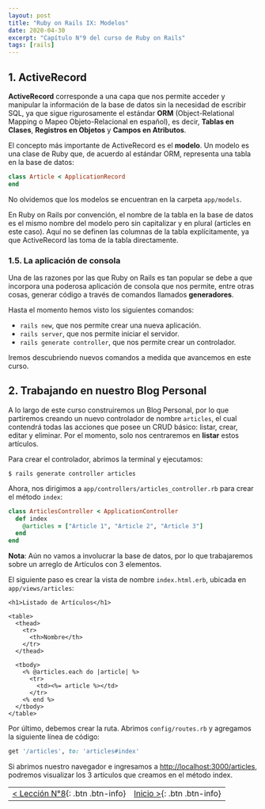 ```yaml
---
layout: post
title: "Ruby on Rails IX: Modelos"
date: 2020-04-30
excerpt: "Capítulo N°9 del curso de Ruby on Rails"
tags: [rails]
---
```


## 1. ActiveRecord

**ActiveRecord** corresponde a una capa que nos permite acceder y manipular la información de la base de datos sin la necesidad de escribir SQL, ya que sigue rigurosamente el estándar **ORM** (Object-Relational Mapping o Mapeo Objeto-Relacional en español), es decir, **Tablas en Clases**, **Registros en Objetos** y **Campos en Atributos**.

El concepto más importante de ActiveRecord es el **modelo**. Un modelo es una clase de Ruby que, de acuerdo al estándar ORM, representa una tabla en la base de datos:

``` rb
class Article < ApplicationRecord
end
```

No olvidemos que los modelos se encuentran en la carpeta `app/models`.

En Ruby on Rails por convención, el nombre de la tabla en la base de datos es el mismo nombre del modelo pero sin capitalizar y en plural (articles en este caso). Aquí no se definen las columnas de la tabla explícitamente, ya que ActiveRecord las toma de la tabla directamente.

### 1.5. La aplicación de consola

Una de las razones por las que Ruby on Rails es tan popular se debe a que incorpora una poderosa aplicación de consola que nos permite, entre otras cosas, generar código a través de comandos llamados **generadores**.

Hasta el momento hemos visto los siguientes comandos:

* `rails new`, que nos permite crear una nueva aplicación.
* `rails server`, que nos permite iniciar el servidor.
* `rails generate controller`, que nos permite crear un controlador.

Iremos descubriendo nuevos comandos a medida que avancemos en este curso.

## 2. Trabajando en nuestro Blog Personal

A lo largo de este curso construiremos un Blog Personal, por lo que partiremos creando un nuevo controlador de nombre `articles`, el cual contendrá todas las acciones que posee un CRUD básico: listar, crear, editar y eliminar. Por el momento, solo nos centraremos en **listar** estos artículos.

Para crear el controlador, abrimos la terminal y ejecutamos:

```
$ rails generate controller articles
```

Ahora, nos dirigimos a `app/controllers/articles_controller.rb` para crear el método `index`:

``` rb
class ArticlesController < ApplicationController
  def index
    @articles = ["Article 1", "Article 2", "Article 3"]
  end
end
```

**Nota**: Aún no vamos a involucrar la base de datos, por lo que trabajaremos sobre un arreglo de Artículos con 3 elementos.

El siguiente paso es crear la vista de nombre `index.html.erb`, ubicada en `app/views/articles`:

``` erb
<h1>Listado de Artículos</h1>

<table>
  <thead>
    <tr>
      <th>Nombre</th>
    </tr>
  </thead>
  
  <tbody>
    <% @articles.each do |article| %>
      <tr>
        <td><%= article %></td>
      </tr>
    <% end %>
  </tbody>
</table>
```

Por último, debemos crear la ruta. Abrimos `config/routes.rb` y agregamos la siguiente línea de código:

``` rb
get '/articles', to: 'articles#index'
```

Si abrimos nuestro navegador e ingresamos a [http://localhost:3000/articles](http://localhost:3000/articles), podremos visualizar los 3 artículos que creamos en el método index.

|     |     |
|:----|----:|
| [< Lección N°8](https://nisoto.github.io/rails-viii-ruby-on-rails/){: .btn .btn-info} | [Inicio >](https://nisoto.github.io/blog/){: .btn .btn-info} |
